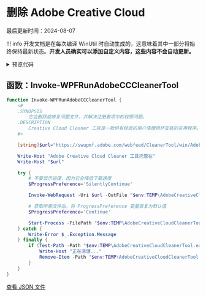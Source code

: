 # 删除 Adobe Creative Cloud

最后更新时间：2024-08-07


!!! info
     开发文档是在每次编译 WinUtil 时自动生成的，这意味着其中一部分将始终保持最新状态。**开发人员确实可以添加自定义内容，这些内容不会自动更新。**


<!-- BEGIN CUSTOM CONTENT -->

<!-- END CUSTOM CONTENT -->

<details>
<summary>预览代码</summary>

```json
{
  "Content": "Remove Adobe Creative Cloud",
  "category": "Fixes",
  "panel": "1",
  "Order": "a045_",
  "Type": "Button",
  "ButtonWidth": "300",
  "link": "https://christitustech.github.io/winutil/dev/features/Fixes/RunAdobeCCCleanerTool"
}
```

</details>

## 函数：Invoke-WPFRunAdobeCCCleanerTool

```powershell
function Invoke-WPFRunAdobeCCCleanerTool {
    <#
    .SYNOPSIS
        它会删除或修复问题文件，并解决注册表项中的权限问题。
    .DESCRIPTION
        Creative Cloud Cleaner 工具是一款供有经验的用户清理损坏安装的实用程序。
    #>

    [string]$url="https://swupmf.adobe.com/webfeed/CleanerTool/win/AdobeCreativeCloudCleanerTool.exe"

    Write-Host "Adobe Creative Cloud Cleaner 工具托管在"
    Write-Host "$url"

    try {
        # 不要显示进度，因为它会降低下载速度
        $ProgressPreference='SilentlyContinue'

        Invoke-WebRequest -Uri $url -OutFile "$env:TEMP\AdobeCreativeCloudCleanerTool.exe" -UseBasicParsing -ErrorAction SilentlyContinue -Verbose

        # 获取所需文件后，将 ProgressPreference 变量恢复为默认值
        $ProgressPreference='Continue'

        Start-Process -FilePath "$env:TEMP\AdobeCreativeCloudCleanerTool.exe" -Wait -ErrorAction SilentlyContinue -Verbose
    } catch {
        Write-Error $_.Exception.Message
    } finally {
        if (Test-Path -Path "$env:TEMP\AdobeCreativeCloudCleanerTool.exe") {
            Write-Host "正在清理..."
            Remove-Item -Path "$env:TEMP\AdobeCreativeCloudCleanerTool.exe" -Verbose
        }
    }
}

```


<!-- BEGIN SECOND CUSTOM CONTENT -->

<!-- END SECOND CUSTOM CONTENT -->


[查看 JSON 文件](https://github.com/ChrisTitusTech/winutil/tree/main/config/feature.json)
